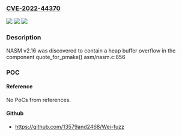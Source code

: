 ### [CVE-2022-44370](https://cve.mitre.org/cgi-bin/cvename.cgi?name=CVE-2022-44370)
![](https://img.shields.io/static/v1?label=Product&message=n%2Fa&color=blue)
![](https://img.shields.io/static/v1?label=Version&message=n%2Fa&color=blue)
![](https://img.shields.io/static/v1?label=Vulnerability&message=n%2Fa&color=brighgreen)

### Description

NASM v2.16 was discovered to contain a heap buffer overflow in the component quote_for_pmake() asm/nasm.c:856

### POC

#### Reference
No PoCs from references.

#### Github
- https://github.com/13579and2468/Wei-fuzz

